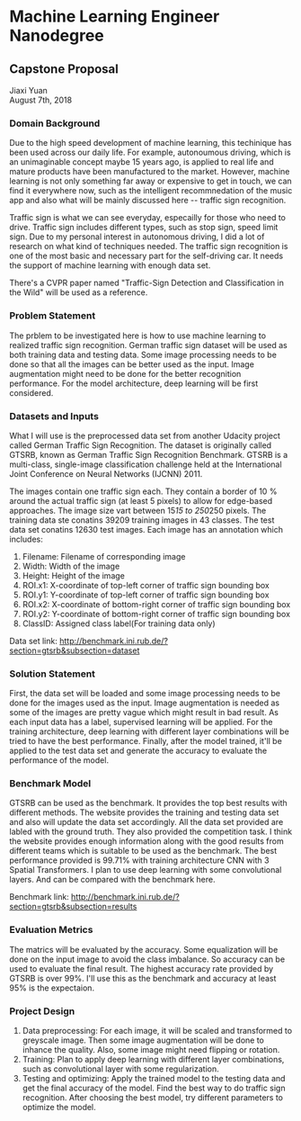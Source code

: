 # Machine Learning Engineer Nanodegree
## Capstone Proposal
Jiaxi Yuan  
August 7th, 2018

### Domain Background

Due to the high speed development of machine learning, this techinique has been used across our daily life. For example, autonoumous driving, which is an unimaginable concept maybe 15 years ago, is applied to real life and mature products have been manufactured to the market. However, machine learning is not only something far away or expensive to get in touch, we can find it everywhere now, such as the intelligent recommnedation of the music app and also what will be mainly discussed here -- traffic sign recognition.

Traffic sign is what we can see everyday, especailly for those who need to drive. Traffic sign includes different types, such as stop sign, speed limit sign. Due to my personal interest in autonomous driving, I did a lot of research on what kind of techniques needed. The traffic sign recognition is one of the most basic and necessary part for the self-driving car. It needs the support of machine learning with enough data set. 

There's a CVPR paper named "Traffic-Sign Detection and Classification in the Wild" will be used as a reference.

### Problem Statement

The prblem to be investigated here is how to use machine learning to realized traffic sign recognition. German traffic sign dataset will be used as both training data and testing data. Some image processing needs to be done so that all the images can be better used as the input. Image augmentation might need to be done for the better recognition performance. For the model architecture, deep learning will be first considered.

### Datasets and Inputs

What I will use is the preprocessed data set from another Udacity project called German Traffic Sign Recognition. The dataset is originally called GTSRB, known as German Traffic Sign Recognition Benchmark. GTSRB is a multi-class, single-image classification challenge held at the International Joint Conference on Neural Networks (IJCNN) 2011. 

The images contain one traffic sign each. They contain a border of 10 % around the actual traffic sign (at least 5 pixels) to allow for edge-based approaches. The image size vart between 15*15 to 250*250 pixels. The training data ste conatins 39209 training images in 43 classes. The test data set conatins 12630 test images. Each image has an annotation which includes:
1. Filename: Filename of corresponding image
2. Width: Width of the image
3. Height: Height of the image
4. ROI.x1: X-coordinate of top-left corner of traffic sign bounding box
5. ROI.y1: Y-coordinate of top-left corner of traffic sign bounding box
6. ROI.x2: X-coordinate of bottom-right corner of traffic sign bounding box
7. ROI.y2: Y-coordinate of bottom-right corner of traffic sign bounding box
8. ClassID: Assigned class label(For training data only)

Data set link: http://benchmark.ini.rub.de/?section=gtsrb&subsection=dataset

### Solution Statement

First, the data set will be loaded and some image processing needs to be done for the images used as the input. Image augmentation is needed as some of the images are pretty vague which might result in bad result. As each input data has a label, supervised learning will be applied. For the training architecture, deep learning with different layer combinations will be tried to have the best performance. Finally, after the model trained, it'll be applied to the test data set and generate the accuracy to evaluate the performance of the model.

### Benchmark Model

GTSRB can be used as the benchmark. It provides the top best results with different methods. The website provides the training and testing data set and also will update the data set accordingly. All the data set provided are labled with the ground truth. They also provided the competition task. I think the website provides enough information along with the good results from different teams which is suitable to be used as the benchmark. The best performance provided is 99.71% with training architecture CNN with 3 Spatial Transformers. I plan to use deep learning with some convolutional layers. And can be compared with the benchmark here.

Benchmark link: http://benchmark.ini.rub.de/?section=gtsrb&subsection=results

### Evaluation Metrics

The matrics will be evaluated by the accuracy. Some equalization will be done on the input image to avoid the class imbalance. So accuracy can be used to evaluate the final result. The highest accuracy rate provided by GTSRB is over 99%. I'll use this as the benchmark and accuracy at least 95% is the expectaion.

### Project Design

1. Data preprocessing: For each image, it will be scaled and transformed to greyscale image. Then some image augmentation will be done to inhance the quality. Also, some image might need flipping or rotation.
2. Training: Plan to apply deep learning with different layer combinations, such as convolutional layer with some regularization.
3. Testing and optimizing: Apply the trained model to the testing data and get the final accuracy of the model. Find the best way to do traffic sign recognition. After choosing the best model, try different parameters to optimize the model.
